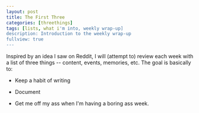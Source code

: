 ```yaml
---
layout: post
title: The First Three
categories: [threethings]
tags: [lists, what i'm into, weekly wrap-up]
description: Introduction to the weekly wrap-up
fullview: true
---
```


Inspired by an idea I saw on Reddit, I will (attempt to) review each week with a list of three things -- content, events, memories, etc. The goal is basically to:

* Keep a habit of writing

* Document 

* Get me off my ass when I'm having a boring ass week.

